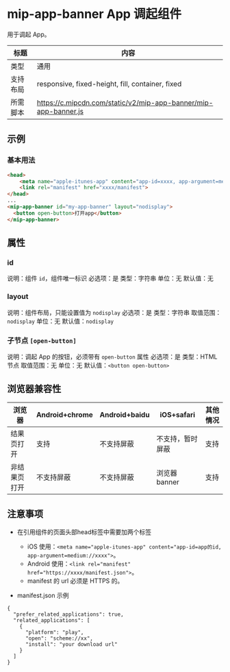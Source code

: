 # mip-app-banner App 调起组件

用于调起 App。

标题|内容
----|----
类型|通用
支持布局|responsive, fixed-height, fill, container, fixed
所需脚本|https://c.mipcdn.com/static/v2/mip-app-banner/mip-app-banner.js

## 示例

### 基本用法
```html
<head>
	<meta name="apple-itunes-app" content="app-id=xxxx, app-argument=medium://xxxx">
	<link rel="manifest" href="xxxx/manifest">
</head>
...
<mip-app-banner id="my-app-banner" layout="nodisplay">
  <button open-button>打开app</button>
</mip-app-banner>
```

## 属性

### id

说明：组件 `id`，组件唯一标识
必选项：是
类型：字符串
单位：无
默认值：无

### layout

说明：组件布局，只能设置值为 `nodisplay`
必选项：是
类型：字符串
取值范围：`nodisplay`
单位：无
默认值：`nodisplay`

### 子节点 `[open-button]`

说明：调起 App 的按钮，必须带有 `open-button` 属性
必选项：是
类型：HTML 节点
取值范围：无
单位：无
默认值：`<button open-button>`

## 浏览器兼容性

浏览器|Android+chrome|Android+baidu|iOS+safari |其他情况
---|---|---|---|---
结果页打开|支持|不支持屏蔽|不支持，暂时屏蔽|支持
非结果页打开|不支持屏蔽|不支持屏蔽|浏览器 banner|支持


## 注意事项

- 在引用组件的页面头部head标签中需要加两个标签
    - iOS 使用：`<meta name="apple-itunes-app" content="app-id=app的id, app-argument=medium://xxxx">`。
    - Android 使用：`<link rel="manifest" href="https://xxxx/manifest.json">`。
    - manifest 的 url 必须是 HTTPS 的。

- manifest.json 示例

```
{
  "prefer_related_applications": true,
  "related_applications": [
    {
      "platform": "play",
      "open": "scheme://xx",
      "install": "your download url"
    }
  ]
}
```
